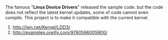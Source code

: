 The famous "**Linux Device Drivers**" released the sample code. but the code does not reflect the latest kernel updates, some of code cannot even compile. This project is to make it compatible with the current kernel.

  1. http://lwn.net/Kernel/LDD3/
  1. http://examples.oreilly.com/9780596005900/